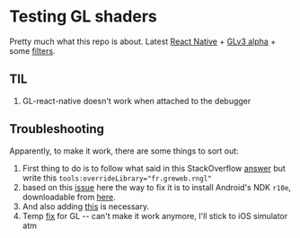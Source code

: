 # Testing GL shaders

Pretty much what this repo is about. Latest [React Native](https://github.com/facebook/react-native) + [GLv3 alpha](https://github.com/gre/gl-react/tree/master/packages/gl-react-native) + some [filters](https://github.com/stoffern/gl-react-instagramfilters).

## TIL

1. GL-react-native doesn't work when attached to the debugger

## Troubleshooting

Apparently, to make it work, there are some things to sort out:

1. First thing to do is to follow what said in this StackOverflow [answer](https://stackoverflow.com/questions/27095077/how-do-i-use-toolsoverridelibrary-in-a-build-gradle-file) but write this `tools:overrideLibrary="fr.greweb.rngl"`
1. based on this [issue](https://github.com/facebook/react-native/issues/3976) here the way to fix it is to install Android's NDK `r10e`, downloadable from [here](https://developer.android.com/ndk/downloads/older_releases.html).
1. And also adding [this](https://github.com/michel-kraemer/gradle-download-task/issues/58#issuecomment-240358283) is necessary.
1. Temp [fix](https://github.com/gre/gl-react/pull/120/files) for GL -- can't make it work anymore, I'll stick to iOS simulator atm